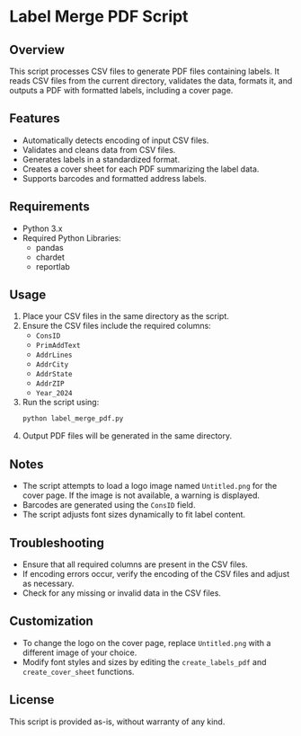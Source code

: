 
# Label Merge PDF Script

## Overview
This script processes CSV files to generate PDF files containing labels. It reads CSV files from the current directory, validates the data, formats it, and outputs a PDF with formatted labels, including a cover page.

## Features
- Automatically detects encoding of input CSV files.
- Validates and cleans data from CSV files.
- Generates labels in a standardized format.
- Creates a cover sheet for each PDF summarizing the label data.
- Supports barcodes and formatted address labels.

## Requirements
- Python 3.x
- Required Python Libraries:
  - pandas
  - chardet
  - reportlab

## Usage
1. Place your CSV files in the same directory as the script.
2. Ensure the CSV files include the required columns:
   - `ConsID`
   - `PrimAddText`
   - `AddrLines`
   - `AddrCity`
   - `AddrState`
   - `AddrZIP`
   - `Year_2024`
3. Run the script using:
   ```bash
   python label_merge_pdf.py
   ```
4. Output PDF files will be generated in the same directory.

## Notes
- The script attempts to load a logo image named `Untitled.png` for the cover page. If the image is not available, a warning is displayed.
- Barcodes are generated using the `ConsID` field.
- The script adjusts font sizes dynamically to fit label content.

## Troubleshooting
- Ensure that all required columns are present in the CSV files.
- If encoding errors occur, verify the encoding of the CSV files and adjust as necessary.
- Check for any missing or invalid data in the CSV files.

## Customization
- To change the logo on the cover page, replace `Untitled.png` with a different image of your choice.
- Modify font styles and sizes by editing the `create_labels_pdf` and `create_cover_sheet` functions.

## License
This script is provided as-is, without warranty of any kind.
